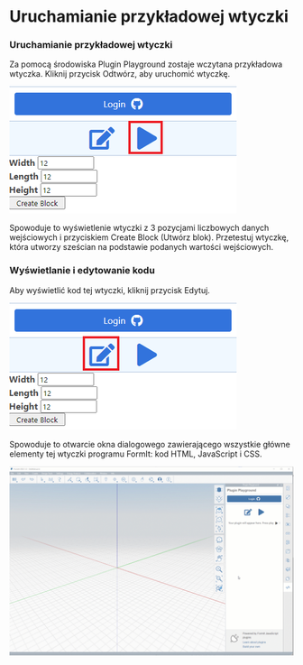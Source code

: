 # Uruchamianie przykładowej wtyczki

### Uruchamianie przykładowej wtyczki

Za pomocą środowiska Plugin Playground zostaje wczytana przykładowa wtyczka. Kliknij przycisk Odtwórz, aby uruchomić wtyczkę.

![Step 1](<../../../.gitbook/assets/run a plugin.png>)

Spowoduje to wyświetlenie wtyczki z 3 pozycjami liczbowych danych wejściowych i przyciskiem Create Block (Utwórz blok). Przetestuj wtyczkę, która utworzy sześcian na podstawie podanych wartości wejściowych.

### Wyświetlanie i edytowanie kodu

Aby wyświetlić kod tej wtyczki, kliknij przycisk Edytuj.

![Step2](<../../../.gitbook/assets/edit a plugin.png>)

Spowoduje to otwarcie okna dialogowego zawierającego wszystkie główne elementy tej wtyczki programu FormIt: kod HTML, JavaScript i CSS.

![](<../../../.gitbook/assets/02-view and edit playground code.gif>)
